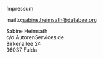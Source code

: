 Impressum

mailto:sabine.heimsath@databee.org

Sabine Heimsath    
c/o AutorenServices.de    
Birkenallee 24    
36037 Fulda 
